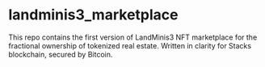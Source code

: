 # landminis3_marketplace
This repo contains the first version of LandMinis3 NFT marketplace for the fractional ownership of tokenized real estate. Written in clarity for Stacks blockchain, secured by Bitcoin.
